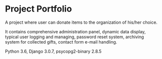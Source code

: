 # Project Portfolio

A project where user can donate items to the organization of his/her choice. 

It contains comprehensive administration panel, dynamic data display, 
typical user logging and managing, password reset system,
archiving system for collected gifts, contact form e-mail handling.

Python 3.6, Django 3.0.7, psycopg2-binary 2.8.5

